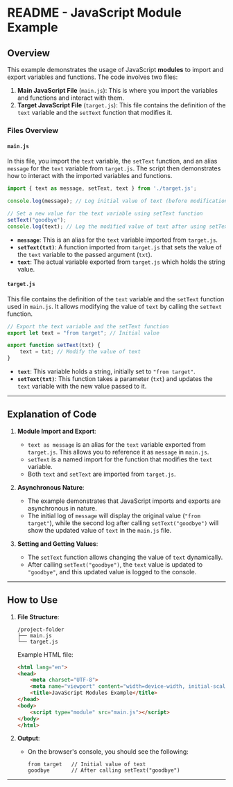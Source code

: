 # README - JavaScript Module Example

## Overview

This example demonstrates the usage of JavaScript **modules** to import and export variables and functions. The code involves two files:

1. **Main JavaScript File** (`main.js`): This is where you import the variables and functions and interact with them.
2. **Target JavaScript File** (`target.js`): This file contains the definition of the `text` variable and the `setText` function that modifies it.

### Files Overview

#### `main.js`

In this file, you import the `text` variable, the `setText` function, and an alias `message` for the `text` variable from `target.js`. The script then demonstrates how to interact with the imported variables and functions.

```javascript
import { text as message, setText, text } from './target.js';

console.log(message); // Log initial value of text (before modification)

// Set a new value for the text variable using setText function
setText("goodbye");
console.log(text); // Log the modified value of text after using setText function
```

- **`message`**: This is an alias for the `text` variable imported from `target.js`.
- **`setText(txt)`**: A function imported from `target.js` that sets the value of the `text` variable to the passed argument (`txt`).
- **`text`**: The actual variable exported from `target.js` which holds the string value.

#### `target.js`

This file contains the definition of the `text` variable and the `setText` function used in `main.js`. It allows modifying the value of `text` by calling the `setText` function.

```javascript
// Export the text variable and the setText function
export let text = "from target"; // Initial value

export function setText(txt) {
    text = txt; // Modify the value of text
}
```

- **`text`**: This variable holds a string, initially set to `"from target"`.
- **`setText(txt)`**: This function takes a parameter (`txt`) and updates the `text` variable with the new value passed to it.

---

## Explanation of Code

1. **Module Import and Export**:
   - `text as message` is an alias for the `text` variable exported from `target.js`. This allows you to reference it as `message` in `main.js`.
   - `setText` is a named import for the function that modifies the `text` variable.
   - Both `text` and `setText` are imported from `target.js`.

2. **Asynchronous Nature**:
   - The example demonstrates that JavaScript imports and exports are asynchronous in nature. 
   - The initial log of `message` will display the original value (`"from target"`), while the second log after calling `setText("goodbye")` will show the updated value of `text` in the `main.js` file.

3. **Setting and Getting Values**:
   - The `setText` function allows changing the value of `text` dynamically.
   - After calling `setText("goodbye")`, the `text` value is updated to `"goodbye"`, and this updated value is logged to the console.

---

## How to Use

1. **File Structure**:
   ```
   /project-folder
   ├── main.js
   └── target.js
   ```


   Example HTML file:

   ```html
   <html lang="en">
   <head>
       <meta charset="UTF-8">
       <meta name="viewport" content="width=device-width, initial-scale=1.0">
       <title>JavaScript Modules Example</title>
   </head>
   <body>
       <script type="module" src="main.js"></script>
   </body>
   </html>
   ```

3. **Output**:
   - On the browser's console, you should see the following:
     ```
     from target   // Initial value of text
     goodbye       // After calling setText("goodbye")
     ```

---

